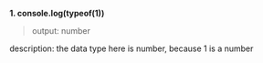 **1. console.log(typeof(1))**

> output: number

description: the data type here is number, because 1 is a number
